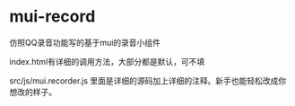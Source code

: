 # mui-record
仿照QQ录音功能写的基于mui的录音小组件

index.html有详细的调用方法，大部分都是默认，可不填

src/js/mui.recorder.js   里面是详细的源码加上详细的注释。新手也能轻松改成你想改的样子。
